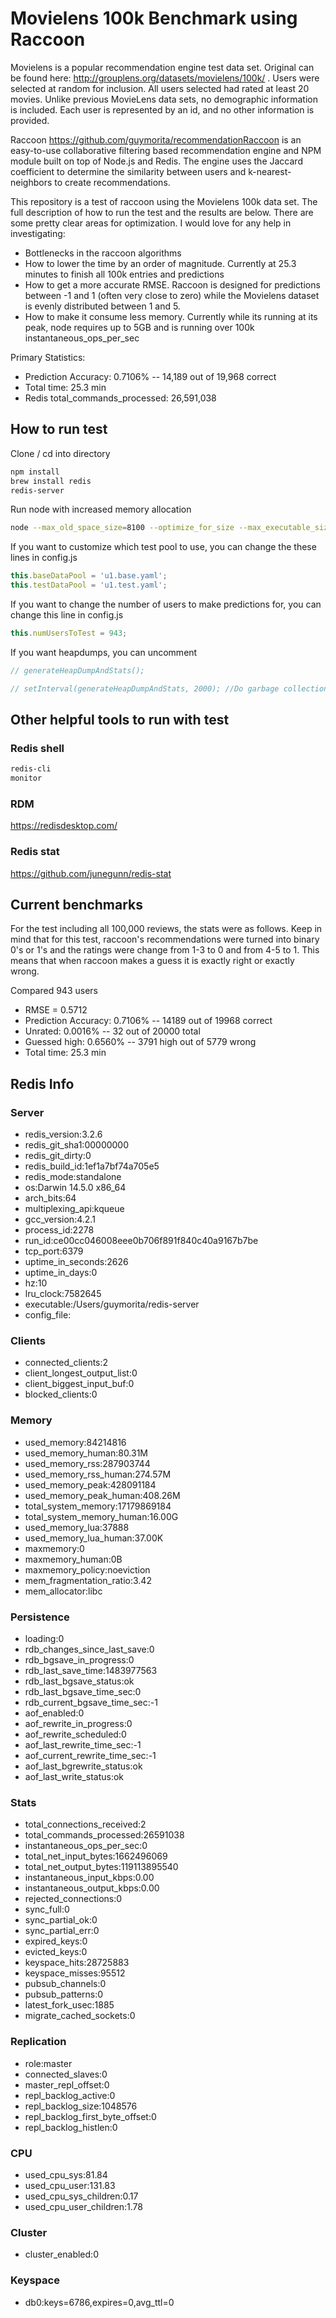 # Movielens 100k Benchmark using Raccoon

Movielens is a popular recommendation engine test data set. Original can be found here: http://grouplens.org/datasets/movielens/100k/ . Users were selected at random for inclusion. All users selected had rated at least 20 movies. Unlike previous MovieLens data sets, no demographic information is included. Each user is represented by an id, and no other information is provided.

Raccoon https://github.com/guymorita/recommendationRaccoon is an easy-to-use collaborative filtering based recommendation engine and NPM module built on top of Node.js and Redis. The engine uses the Jaccard coefficient to determine the similarity between users and k-nearest-neighbors to create recommendations.

This repository is a test of raccoon using the Movielens 100k data set. The full description of how to run the test and the results are below. There are some pretty clear areas for optimization. I would love for any help in investigating:

- Bottlenecks in the raccoon algorithms
- How to lower the time by an order of magnitude. Currently at 25.3 minutes to finish all 100k entries and predictions
- How to get a more accurate RMSE. Raccoon is designed for predictions between -1 and 1 (often very close to zero) while the Movielens dataset is evenly distributed between 1 and 5.
- How to make it consume less memory. Currently while its running at its peak, node requires up to 5GB and is running over 100k instantaneous_ops_per_sec

Primary Statistics:
- Prediction Accuracy: 0.7106% -- 14,189 out of 19,968 correct
- Total time: 25.3 min
- Redis total_commands_processed: 26,591,038

## How to run test

Clone / cd into directory

``` bash
npm install
brew install redis
redis-server
```

Run node with increased memory allocation
``` bash
node --max_old_space_size=8100 --optimize_for_size --max_executable_size=8100 --stack_size=8100 test.js
```

If you want to customize which test pool to use, you can change the these lines in config.js
``` js
this.baseDataPool = 'u1.base.yaml';
this.testDataPool = 'u1.test.yaml';
```

If you want to change the number of users to make predictions for, you can change this line in config.js
``` js
this.numUsersToTest = 943;
```

If you want heapdumps, you can uncomment
``` js
// generateHeapDumpAndStats();

// setInterval(generateHeapDumpAndStats, 2000); //Do garbage collection and heap dump every 2 seconds
```

## Other helpful tools to run with test

### Redis shell

``` bash
redis-cli
monitor
```

### RDM
https://redisdesktop.com/

### Redis stat
https://github.com/junegunn/redis-stat

## Current benchmarks

For the test including all 100,000 reviews, the stats were as follows. Keep in mind that for this test, raccoon's recommendations were turned into binary 0's or 1's and the ratings were change from 1-3 to 0 and from 4-5 to 1. This means that when raccoon makes a guess it is exactly right or exactly wrong.

Compared 943 users
- RMSE = 0.5712
- Prediction Accuracy: 0.7106% -- 14189 out of 19968 correct
- Unrated: 0.0016% -- 32 out of 20000 total
- Guessed high: 0.6560% -- 3791 high out of 5779 wrong
- Total time: 25.3 min

## Redis Info

### Server
- redis_version:3.2.6
- redis_git_sha1:00000000
- redis_git_dirty:0
- redis_build_id:1ef1a7bf74a705e5
- redis_mode:standalone
- os:Darwin 14.5.0 x86_64
- arch_bits:64
- multiplexing_api:kqueue
- gcc_version:4.2.1
- process_id:2278
- run_id:ce00cc046008eee0b706f891f840c40a9167b7be
- tcp_port:6379
- uptime_in_seconds:2626
- uptime_in_days:0
- hz:10
- lru_clock:7582645
- executable:/Users/guymorita/redis-server
- config_file:

### Clients
- connected_clients:2
- client_longest_output_list:0
- client_biggest_input_buf:0
- blocked_clients:0

### Memory
- used_memory:84214816
- used_memory_human:80.31M
- used_memory_rss:287903744
- used_memory_rss_human:274.57M
- used_memory_peak:428091184
- used_memory_peak_human:408.26M
- total_system_memory:17179869184
- total_system_memory_human:16.00G
- used_memory_lua:37888
- used_memory_lua_human:37.00K
- maxmemory:0
- maxmemory_human:0B
- maxmemory_policy:noeviction
- mem_fragmentation_ratio:3.42
- mem_allocator:libc

### Persistence
- loading:0
- rdb_changes_since_last_save:0
- rdb_bgsave_in_progress:0
- rdb_last_save_time:1483977563
- rdb_last_bgsave_status:ok
- rdb_last_bgsave_time_sec:0
- rdb_current_bgsave_time_sec:-1
- aof_enabled:0
- aof_rewrite_in_progress:0
- aof_rewrite_scheduled:0
- aof_last_rewrite_time_sec:-1
- aof_current_rewrite_time_sec:-1
- aof_last_bgrewrite_status:ok
- aof_last_write_status:ok

### Stats
- total_connections_received:2
- total_commands_processed:26591038
- instantaneous_ops_per_sec:0
- total_net_input_bytes:1662496069
- total_net_output_bytes:119113895540
- instantaneous_input_kbps:0.00
- instantaneous_output_kbps:0.00
- rejected_connections:0
- sync_full:0
- sync_partial_ok:0
- sync_partial_err:0
- expired_keys:0
- evicted_keys:0
- keyspace_hits:28725883
- keyspace_misses:95512
- pubsub_channels:0
- pubsub_patterns:0
- latest_fork_usec:1885
- migrate_cached_sockets:0

### Replication
- role:master
- connected_slaves:0
- master_repl_offset:0
- repl_backlog_active:0
- repl_backlog_size:1048576
- repl_backlog_first_byte_offset:0
- repl_backlog_histlen:0

### CPU
- used_cpu_sys:81.84
- used_cpu_user:131.83
- used_cpu_sys_children:0.17
- used_cpu_user_children:1.78

### Cluster
- cluster_enabled:0

### Keyspace
- db0:keys=6786,expires=0,avg_ttl=0